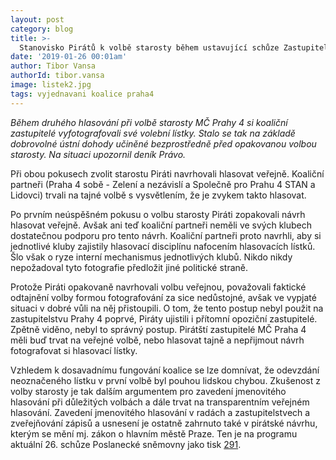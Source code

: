 ```yaml
---
layout: post
category: blog
title: >-  
  Stanovisko Pirátů k volbě starosty během ustavující schůze Zastupitelstva MČ Praha 4
date: '2019-01-26 00:01am'
author: Tibor Vansa
authorId: tibor.vansa
image: listek2.jpg
tags: vyjednavani koalice praha4 
---
```


<i> Během druhého hlasování při volbě starosty MČ Prahy 4 si koaliční zastupitelé vyfotografovali své volební lístky. Stalo se tak na základě dobrovolné ústní dohody učiněné bezprostředně před opakovanou volbou starosty. Na situaci upozornil deník Právo. 
 </i>

Při obou pokusech zvolit starostu Piráti navrhovali hlasovat veřejně. Koaliční partneři (Praha 4 sobě - Zelení a nezávislí a Společně pro Prahu 4 STAN a Lidovci) trvali na tajné volbě s vysvětlením, že je zvykem takto hlasovat. 

Po prvním neúspěšném pokusu o volbu starosty Piráti zopakovali návrh hlasovat veřejně. Avšak ani teď koaliční partneři neměli ve svých klubech dostatečnou podporu pro tento návrh. Koaliční partneři proto navrhli, aby si jednotlivé kluby zajistily hlasovací disciplínu nafocením hlasovacích lístků. Šlo však o ryze interní mechanismus jednotlivých klubů. Nikdo nikdy nepožadoval tyto fotografie předložit jiné politické straně. 

Protože Piráti opakovaně navrhovali volbu veřejnou, považovali faktické odtajnění volby formou fotografování za sice nedůstojné, avšak ve vypjaté situaci v dobré vůli na něj přistoupili. O tom, že tento postup nebyl použit na zastupitelstvu Prahy 4 poprvé, Piráty ujistili i přítomní opoziční zastupitelé. Zpětně viděno, nebyl to správný postup. Pirátští zastupitelé MČ Praha 4 měli buď trvat na veřejné volbě, nebo hlasovat tajně a nepřijmout návrh fotografovat si hlasovací lístky.

Vzhledem k dosavadnímu fungování koalice se lze domnívat, že odevzdání neoznačeného lístku v první volbě byl pouhou lidskou chybou. Zkušenost z volby starosty je tak dalším argumentem pro zavedení jmenovitého hlasování při důležitých volbách a dále trvat na transparentním veřejném hlasování. Zavedení jmenovitého hlasování v radách a zastupitelstvech a zveřejňování zápisů a usnesení je ostatně zahrnuto také v pirátské návrhu, kterým se mění mj. zákon o hlavním městě Praze. Ten je na programu aktuální 26. schůze Poslanecké sněmovny jako tisk [291](http://www.psp.cz/sqw/tisky.sqw?O=8&T=291).




 



